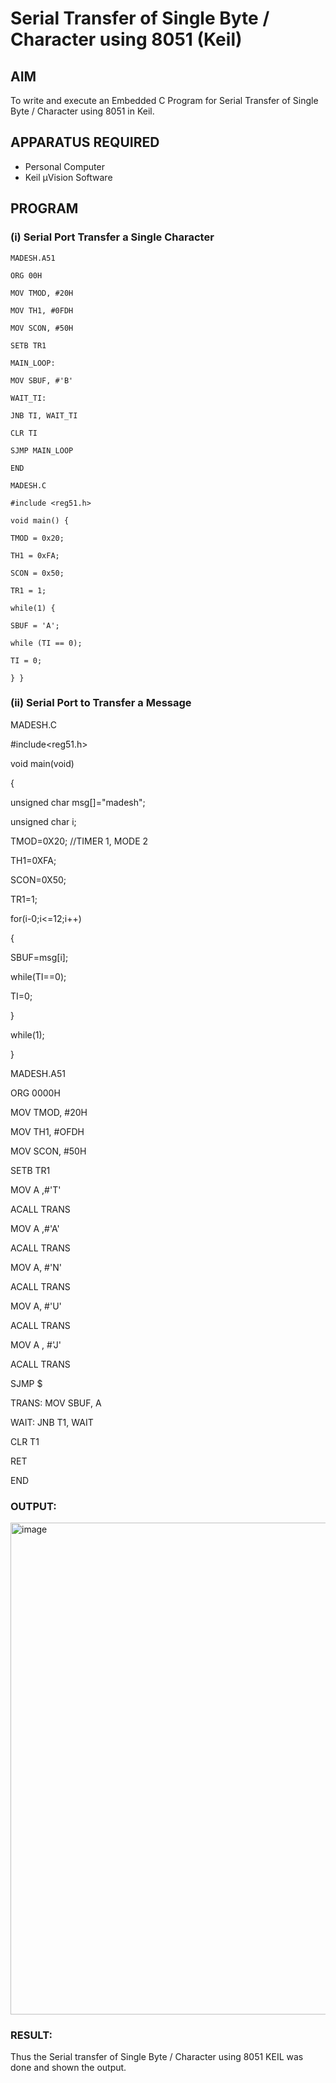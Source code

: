 
# Serial Transfer of Single Byte / Character using 8051 (Keil)

## AIM
To write and execute an Embedded C Program for Serial Transfer of Single Byte / Character using 8051 in Keil.

## APPARATUS REQUIRED
- Personal Computer  
- Keil µVision Software  

## PROGRAM

### (i) Serial Port Transfer a Single Character

```
MADESH.A51

ORG 00H

MOV TMOD, #20H

MOV TH1, #0FDH

MOV SCON, #50H

SETB TR1

MAIN_LOOP:

MOV SBUF, #'B'

WAIT_TI:

JNB TI, WAIT_TI

CLR TI

SJMP MAIN_LOOP

END

MADESH.C

#include <reg51.h>

void main() {

TMOD = 0x20;

TH1 = 0xFA;

SCON = 0x50;

TR1 = 1;

while(1) {

SBUF = 'A';

while (TI == 0);

TI = 0;

} }

```
### (ii) Serial Port to Transfer a Message

MADESH.C

#include<reg51.h>

void main(void)

{

unsigned char msg[]="madesh";

unsigned char i;

TMOD=0X20; //TIMER 1, MODE 2

TH1=0XFA;

SCON=0X50;

TR1=1;

for(i-0;i<=12;i++)

{

SBUF=msg[i];

while(TI==0);

TI=0;

}

while(1);

}

MADESH.A51

ORG 0000H

MOV TMOD, #20H

MOV TH1, #OFDH

MOV SCON, #50H

SETB TR1

MOV A ,#'T'

ACALL TRANS

MOV A ,#'A'

ACALL TRANS

MOV A, #'N'

ACALL TRANS

MOV A, #'U'

ACALL TRANS

MOV A , #'J'

ACALL TRANS

SJMP $

TRANS: MOV SBUF, A

WAIT: JNB T1, WAIT

CLR T1

RET

END
### OUTPUT:
<img width="791" height="787" alt="image" src="https://github.com/user-attachments/assets/271d3b00-c338-4ab3-824c-3567d1270673" />

### RESULT:
Thus the Serial transfer of Single Byte / Character using 8051 KEIL was done and shown the output.
